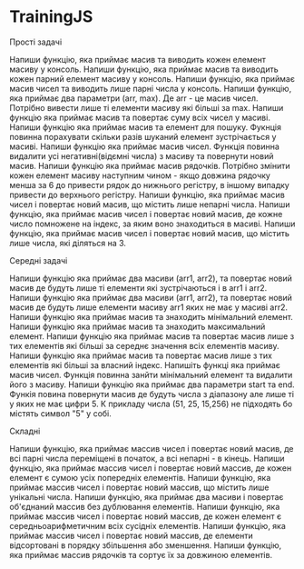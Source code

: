 # TrainingJS

Прості задачі

Напиши функцію, яка приймає масив та виводить кожен елемент масиву у консоль.
Напиши функцію, яка приймає масив та виводить кожен парний елемент масиву у консоль.
Напиши функцію, яка приймає масив чисел та виводить лише парні числа у консоль.
Напиши функцію, яка приймає два параметри (arr, max). Де arr - це масив чисел. Потрібно вивести лише ті елементи масиву які більші за max.
Напиши функцію яка приймає масив та повертає суму всіх чисел у масиві.
Напиши функцію яка приймає масив та елемент для пошуку. Фукнція повинна порахувати скільки разів шуканий елемент зустрічається у масиві.
Напиши функцію яка приймає масив чисел. Функція повинна видалити усі негативні(відємні числа) з масиву та повернути новий масив.
Напиши функцію яка приймає масив рядочків. Потрібно змінити кожен елемент масиву наступним чином - якщо довжина рядочку менша за 6 до привести рядок до нижнього регістру, в іншому випадку привести до верхнього регістру.
Напиши функцію, яка приймає масив чисел і повертає новий масив, що містить лише непарні числа.
Напиши функцію, яка приймає масив чисел і повертає новий масив, де кожне число помножене на індекс, за яким воно знаходиться в масиві.
Напиши функцію, яка приймає масив чисел і повертає новий масив, що містить лише числа, які діляться на 3.

Середні задачі

Напиши функцію яка приймає два масиви (arr1, arr2), та повертає новий масив де будуть лише ті елементи які зустрічаються і в arr1 і arr2.
Напиши функцію яка приймає два масиви (arr1, arr2), та повертає новий масив де будуть лише елементи масиву arr1 яких не має у масиві arr2.
Напиши функцію яка приймає масив та знаходить мінімальний елемент.
Напиши функцію яка приймає масив та знаходить максимальний елемент.
Напиши функцію яка приймає масив та повертає масив лише з тих елементів які більші за середнє значення всіх елементів масиву.
Напиши функцію яка приймає масив та повертає масив лише з тих елементів які більші за власний індекс.
Напишіть функці яка приймає масив чисел. Функція повинна занйти мінімальний елемент та видалити його з масиву.
Напиши функцію яка приймає два параметри start та end. Функія повина повернути масив де будуть числа з діапазону але лише ті у яких не має цифри 5. К прикладу числа (51, 25, 15,256) не підходять бо містять символ "5" у собі.

Складні

Напиши функцію, яка приймає массив чисел і повертає новий масив, де всі парні числа переміщені в початок, а всі непарні - в кінець.
Напиши функцію, яка приймає массив чисел і повертає новий массив, де кожен елемент є сумою усіх попередніх елементів.
Напиши функцію, яка приймає массив чисел і повертає новий массив, що містить лише унікальні числа.
Напиши функцію, яка приймає два масиви і повертає об'єднаний массив без дублювання елементів.
Напиши функцію, яка приймає массив чисел і повертає новий массив, де кожен елемент є середньоарифметичним всіх сусідніх елементів.
Напиши функцію, яка приймає массив чисел і повертає новий массив, де елементи відсортовані в порядку збільшення або зменшення.
Напиши функцію, яка приймає массив рядочків та сортує їх за довжиною елементів.
